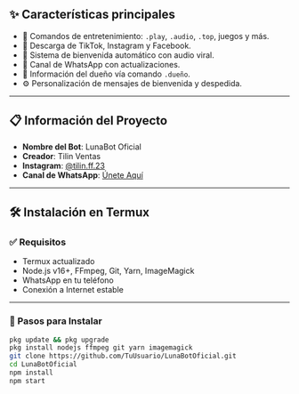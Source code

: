 ## ✨ Características principales

- 🎵 Comandos de entretenimiento: `.play`, `.audio`, `.top`, juegos y más.
- 📲 Descarga de TikTok, Instagram y Facebook.
- 🎉 Sistema de bienvenida automático con audio viral.
- 📢 Canal de WhatsApp con actualizaciones.
- 👑 Información del dueño vía comando `.dueño`.
- ⚙️ Personalización de mensajes de bienvenida y despedida.

---

## 📋 Información del Proyecto

- **Nombre del Bot**: LunaBot Oficial
- **Creador**: Tilin Ventas
- **Instagram**: [@tilin.ff.23](https://instagram.com/tilin.ff.23)
- **Canal de WhatsApp**: [Únete Aquí](https://whatsapp.com/channel/0029VauK3kA4SpkPQyez1z00)

---

## 🛠️ Instalación en Termux

### ✅ Requisitos
- Termux actualizado
- Node.js v16+, FFmpeg, Git, Yarn, ImageMagick
- WhatsApp en tu teléfono
- Conexión a Internet estable

---

### 🚀 Pasos para Instalar

```bash
pkg update && pkg upgrade
pkg install nodejs ffmpeg git yarn imagemagick
git clone https://github.com/TuUsuario/LunaBotOficial.git
cd LunaBotOficial
npm install
npm start
